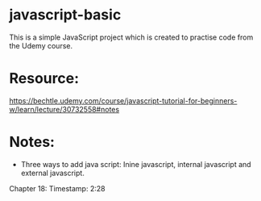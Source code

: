 # javascript-basic
This is a simple JavaScript project which is created to practise code from the Udemy course.

# Resource:
https://bechtle.udemy.com/course/javascript-tutorial-for-beginners-w/learn/lecture/30732558#notes

# Notes:
- Three ways to add java script: Inine javascript, internal javascript and external javascript.

Chapter 18:
Timestamp: 2:28
